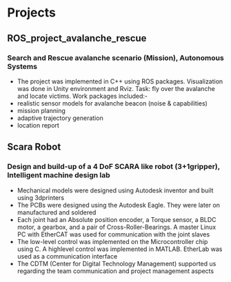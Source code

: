 # Projects
## ROS_project_avalanche_rescue
### Search and Rescue avalanche scenario (Mission), Autonomous Systems
- The project was implemented in C++ using ROS packages. Visualization was done in Unity environment and Rviz.
 Task: fly over the avalanche and locate victims. Work packages included:-
-  realistic sensor models for avalanche beacon (noise & capabilities)
-  mission planning
-  adaptive trajectory generation
-  location report

## Scara Robot
### Design and build-up of a 4 DoF SCARA like robot (3+1gripper), Intelligent machine design lab
- Mechanical models were designed using Autodesk inventor and built using 3dprinters
- The PCBs were designed using the Autodesk Eagle. They were later on manufactured
and soldered
- Each joint had an Absolute position encoder, a Torque sensor, a BLDC motor, a
gearbox, and a pair of Cross-Roller-Bearings. A master Linux PC with EtherCAT was
used for communication with the joint slaves
- The low-level control was implemented on the Microcontroller chip using C. A highlevel
control was implemented in MATLAB. EtherLab was used as a communication
interface
- The CDTM (Center for Digital Technology Management) supported us regarding the
team communication and project management aspects
